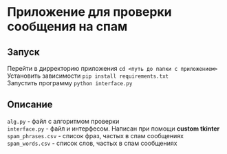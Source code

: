 # Приложение для проверки сообщения на спам #
## Запуск ##
Перейти в дирректорию приложения `cd <путь до папки с приложением>` \
Установить зависимости `pip install requirements.txt` \
Запустить программу `python interface.py`
## Описание ##
`alg.py` - файл с алгоритмом проверки \
`interface.py` - файл и интерфесом. Написан при помощи **custom tkinter** \
`spam_phrases.csv` - список фраз, частых в спам сообщениях \
`spam_words.csv` - список слов, частых в спам сообщениях 





